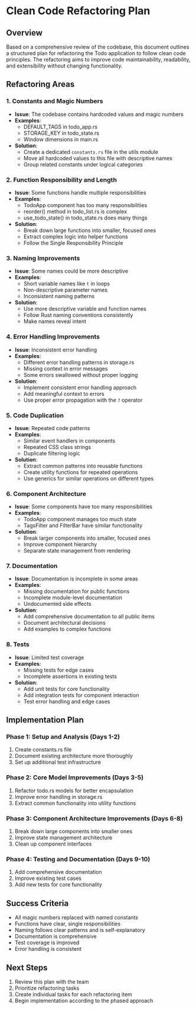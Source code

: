 # Clean Code Refactoring Plan

## Overview
Based on a comprehensive review of the codebase, this document outlines a structured plan for refactoring the Todo application to follow clean code principles. The refactoring aims to improve code maintainability, readability, and extensibility without changing functionality.

## Refactoring Areas

### 1. Constants and Magic Numbers
- **Issue**: The codebase contains hardcoded values and magic numbers
- **Examples**:
  - DEFAULT_TAGS in todo_app.rs
  - STORAGE_KEY in todo_state.rs
  - Window dimensions in main.rs
- **Solution**:
  - Create a dedicated `constants.rs` file in the utils module
  - Move all hardcoded values to this file with descriptive names
  - Group related constants under logical categories

### 2. Function Responsibility and Length
- **Issue**: Some functions handle multiple responsibilities
- **Examples**:
  - TodoApp component has too many responsibilities
  - reorder() method in todo_list.rs is complex
  - use_todo_state() in todo_state.rs does many things
- **Solution**:
  - Break down large functions into smaller, focused ones
  - Extract complex logic into helper functions
  - Follow the Single Responsibility Principle

### 3. Naming Improvements
- **Issue**: Some names could be more descriptive
- **Examples**:
  - Short variable names like `t` in loops
  - Non-descriptive parameter names
  - Inconsistent naming patterns
- **Solution**:
  - Use more descriptive variable and function names
  - Follow Rust naming conventions consistently
  - Make names reveal intent

### 4. Error Handling Improvements
- **Issue**: Inconsistent error handling
- **Examples**:
  - Different error handling patterns in storage.rs
  - Missing context in error messages
  - Some errors swallowed without proper logging
- **Solution**:
  - Implement consistent error handling approach
  - Add meaningful context to errors
  - Use proper error propagation with the `?` operator

### 5. Code Duplication
- **Issue**: Repeated code patterns
- **Examples**:
  - Similar event handlers in components
  - Repeated CSS class strings
  - Duplicate filtering logic
- **Solution**:
  - Extract common patterns into reusable functions
  - Create utility functions for repeated operations
  - Use generics for similar operations on different types

### 6. Component Architecture
- **Issue**: Some components have too many responsibilities
- **Examples**:
  - TodoApp component manages too much state
  - TagsFilter and FilterBar have similar functionality
- **Solution**:
  - Break larger components into smaller, focused ones
  - Improve component hierarchy
  - Separate state management from rendering

### 7. Documentation
- **Issue**: Documentation is incomplete in some areas
- **Examples**:
  - Missing documentation for public functions
  - Incomplete module-level documentation
  - Undocumented side effects
- **Solution**:
  - Add comprehensive documentation to all public items
  - Document architectural decisions
  - Add examples to complex functions

### 8. Tests
- **Issue**: Limited test coverage
- **Examples**:
  - Missing tests for edge cases
  - Incomplete assertions in existing tests
- **Solution**:
  - Add unit tests for core functionality
  - Add integration tests for component interaction
  - Test error handling and edge cases

## Implementation Plan

### Phase 1: Setup and Analysis (Days 1-2)
1. Create constants.rs file
2. Document existing architecture more thoroughly
3. Set up additional test infrastructure

### Phase 2: Core Model Improvements (Days 3-5)
1. Refactor todo.rs models for better encapsulation
2. Improve error handling in storage.rs
3. Extract common functionality into utility functions

### Phase 3: Component Architecture Improvements (Days 6-8)
1. Break down large components into smaller ones
2. Improve state management architecture
3. Clean up component interfaces

### Phase 4: Testing and Documentation (Days 9-10)
1. Add comprehensive documentation
2. Improve existing test cases
3. Add new tests for core functionality

## Success Criteria
- All magic numbers replaced with named constants
- Functions have clear, single responsibilities
- Naming follows clear patterns and is self-explanatory
- Documentation is comprehensive
- Test coverage is improved
- Error handling is consistent

## Next Steps
1. Review this plan with the team
2. Prioritize refactoring tasks
3. Create individual tasks for each refactoring item
4. Begin implementation according to the phased approach
